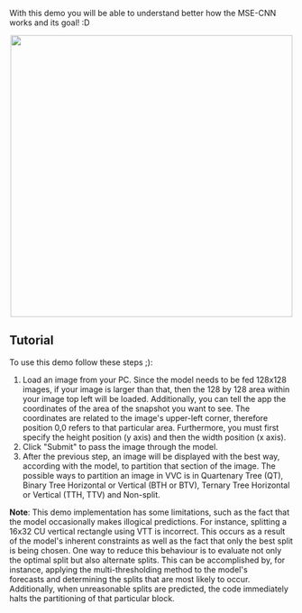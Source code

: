 With this demo you will be able to understand better how the MSE-CNN works and its goal! :D

<center>
<img src="file/msecnn_model.png" width=500 />
</center>

## Tutorial
To use this demo follow these steps ;):
1. Load an image from your PC. Since the model needs to be fed 128x128 images, if your image is larger than that, then the 128 by 128 area within your image top left will be loaded. Additionally, you can tell the app the coordinates of the area of the snapshot you want to see. The coordinates are related to the image's upper-left corner, therefore position 0,0 refers to that particular area. Furthermore, you must first specify the height position (y axis) and then the width position (x axis).
2. Click "Submit" to pass the image through the model. 
3. After the previous step, an image will be displayed with the best way, according with the model, to partition that section of the image. The possible ways to partition an image in VVC is in Quartenary Tree (QT), Binary Tree Horizontal or Vertical (BTH or BTV), Ternary Tree Horizontal or Vertical (TTH, TTV) and Non-split.

**Note**: This demo implementation has some limitations, such as the fact that the model occasionally makes illogical predictions. For instance, splitting a 16x32 CU vertical rectangle using VTT is incorrect. This occurs as a result of the model's inherent constraints as well as the fact that only the best split is being chosen. One way to reduce this behaviour is to evaluate not only the optimal split but also alternate splits. This can be accomplished by, for instance, applying the multi-thresholding method to the model's forecasts and determining the splits that are most likely to occur. Additionally, when unreasonable splits are predicted, the code immediately halts the partitioning of that particular block.
